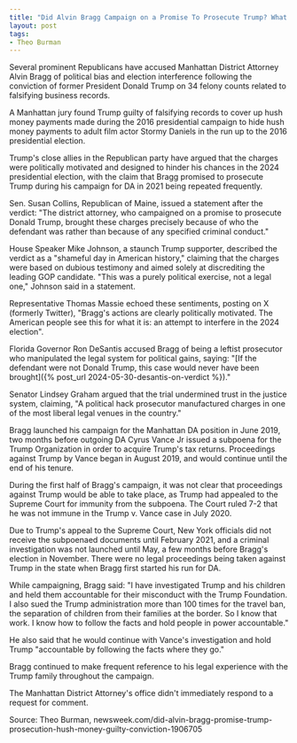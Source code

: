 ```yaml
---
title: "Did Alvin Bragg Campaign on a Promise To Prosecute Trump? What We Know"
layout: post
tags:
- Theo Burman
---
```


Several prominent Republicans have accused Manhattan District Attorney Alvin Bragg of political bias and election interference following the conviction of former President Donald Trump on 34 felony counts related to falsifying business records.

A Manhattan jury found Trump guilty of falsifying records to cover up hush money payments made during the 2016 presidential campaign to hide hush money payments to adult film actor Stormy Daniels in the run up to the 2016 presidential election.

Trump's close allies in the Republican party have argued that the charges were politically motivated and designed to hinder his chances in the 2024 presidential election, with the claim that Bragg promised to prosecute Trump during his campaign for DA in 2021 being repeated frequently.

Sen. Susan Collins, Republican of Maine, issued a statement after the verdict: "The district attorney, who campaigned on a promise to prosecute Donald Trump, brought these charges precisely because of who the defendant was rather than because of any specified criminal conduct."

House Speaker Mike Johnson, a staunch Trump supporter, described the verdict as a "shameful day in American history," claiming that the charges were based on dubious testimony and aimed solely at discrediting the leading GOP candidate. "This was a purely political exercise, not a legal one," Johnson said in a statement.

Representative Thomas Massie echoed these sentiments, posting on X (formerly Twitter), "Bragg's actions are clearly politically motivated. The American people see this for what it is: an attempt to interfere in the 2024 election".

Florida Governor Ron DeSantis accused Bragg of being a leftist prosecutor who manipulated the legal system for political gains, saying: "[If the defendant were not Donald Trump, this case would never have been brought]({% post_url 2024-05-30-desantis-on-verdict %})."

Senator Lindsey Graham argued that the trial undermined trust in the justice system, claiming, "A political hack prosecutor manufactured charges in one of the most liberal legal venues in the country."

Bragg launched his campaign for the Manhattan DA position in June 2019, two months before outgoing DA Cyrus Vance Jr issued a subpoena for the Trump Organization in order to acquire Trump's tax returns. Proceedings against Trump by Vance began in August 2019, and would continue until the end of his tenure.

During the first half of Bragg's campaign, it was not clear that proceedings against Trump would be able to take place, as Trump had appealed to the Supreme Court for immunity from the subpoena. The Court ruled 7-2 that he was not immune in the Trump v. Vance case in July 2020.

Due to Trump's appeal to the Supreme Court, New York officials did not receive the subpoenaed documents until February 2021, and a criminal investigation was not launched until May, a few months before Bragg's election in November. There were no legal proceedings being taken against Trump in the state when Bragg first started his run for DA.

While campaigning, Bragg said: "I have investigated Trump and his children and held them accountable for their misconduct with the Trump Foundation. I also sued the Trump administration more than 100 times for the travel ban, the separation of children from their families at the border. So I know that work. I know how to follow the facts and hold people in power accountable."

He also said that he would continue with Vance's investigation and hold Trump "accountable by following the facts where they go."

Bragg continued to make frequent reference to his legal experience with the Trump family throughout the campaign.

The Manhattan District Attorney's office didn't immediately respond to a request for comment.

Source: Theo Burman, newsweek.com/did-alvin-bragg-promise-trump-prosecution-hush-money-guilty-conviction-1906705
